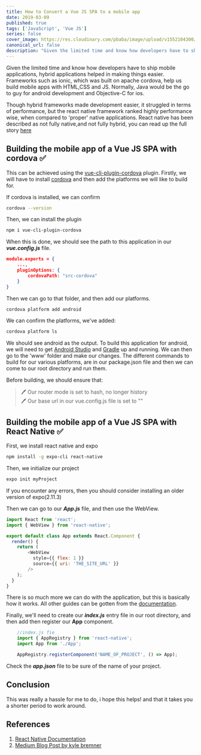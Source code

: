 ```yaml
---
title: How to Convert a Vue JS SPA to a mobile app
date: 2019-03-09
published: true
tags: ['JavaScript', 'Vue JS']
series: false
cover_image: https://res.cloudinary.com/pbaba/image/upload/v1552104300/photo-1484590169808-5496a8931599_vzre9x.jpg
canonical_url: false
description: "Given the limited time and know how developers have to ship mobile applications, hybrid applications helped in making things easier. Frameworks such as ionic, which was built on apache cordova, help us build mobile apps with HTML,CSS and JS..."
---
```


Given the limited time and know how developers have to ship mobile applications, hybrid applications helped in making things easier. Frameworks such as ionic, which was built on apache cordova, help us build mobile apps with HTML,CSS and JS. Normally, Java would be the go to guy for android development and Objective-C for ios.

Though hybrid frameworks made development easier, it struggled in terms of performance, but the react native framework ranked highly performance wise, when compared to 'proper' native applications. React native has been described as not fully native,and not fully hybrid, you can read up the full story [here](https://www.quora.com/Is-React-Native-actually-native-or-hybrid) 

## Building the mobile app of a Vue JS SPA with cordova ✅

This can be achieved using the [vue-cli-plugin-cordova](https://www.npmjs.com/package/vue-cli-plugin-cordova) plugin.
Firstly, we will have to install [cordova](https://cordova.apache.org/docs/en/latest/) and then add the platforms we will like to build for.

If cordova is installed, we can confirm

```sh
cordova --version
``` 
Then, we can install the plugin

```sh
npm i vue-cli-plugin-cordova
```

When this is done, we should see the path to this application in our ***vue.config.js*** file.

```json
module.exports = {
    ...,
    pluginOptions: {
        cordovaPath: "src-cordova"
    }
}
```

Then we can go to that folder, and then add our platforms.

```sh
cordova platform add android
```

We can confirm the platforms, we've added:

```sh
cordova platform ls
```

We should see android as the output. To build this application for android, we will need to get [Android Studio](https://developer.android.com/studio) and [Gradle](https://gradle.org/) up and running. We can then go to the 'www' folder and make our changes. The different commands to build for our various platforms, are in our package.json file and then we can come to our root directory and run them.

Before building, we should ensure that:
> 🖊  Our router mode is set to hash, no longer history <br>
> 🖊  Our base url in our vue.config.js file is set to ""

## Building the mobile app of a Vue JS SPA with React Native ✅

First, we install react native and expo

```sh
npm install -g expo-cli react-native
```

Then, we initialize our project

```sh
expo init myProject
```

If you encounter any errors, then you should consider installing an older version of expo(2.11.3)

Then we can go to our ***App.js*** file, and then use the WebView.

```js
import React from 'react';
import { WebView } from 'react-native';

export default class App extends React.Component {
  render() {
    return (
        <WebView
          style={{ flex: 1 }}
          source={{ uri: 'THE_SITE_URL' }}
        />
    );
  }
}

```

There is so much more we can do with the application, but this is basically how it works. All other guides can be gotten from the [documentation](https://facebook.github.io/react-native/docs/getting-started).

Finally, we'll need to create our ***index.js*** entry file in our root directory, and then add then register our **App** component.

```js
    //index.js fie
    import { AppRegistry } from 'react-native';
    import App from './App';

    AppRegistry.registerComponent('NAME_OF_PROJECT', () => App);

```

Check the ***app.json*** file to be sure of the name of your project.

## Conclusion

This was really a hassle for me to do, i hope this helps! and that it takes you a shorter period to work around.

## References

1. [React Native Documentation](https://facebook.github.io/react-native/docs/getting-started)
2. [Medium Blog Post by kyle bremner](https://blog.defining.tech/adding-a-back-button-for-react-native-webview-4a6fa9cd0b0)